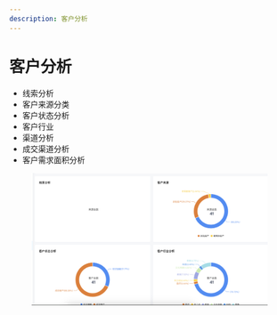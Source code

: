```yaml
---
description: 客户分析
---
```


# 客户分析

* 线索分析
* 客户来源分类
* 客户状态分析
* 客户行业
* 渠道分析
* 成交渠道分析
* 客户需求面积分析

<figure><img src="../../../.gitbook/assets/image (48).png" alt=""><figcaption></figcaption></figure>
